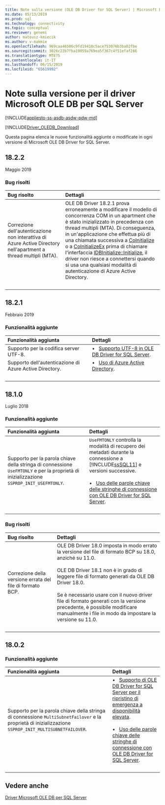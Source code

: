 ```yaml
---
title: Note sulla versione (OLE DB Driver for SQL Server) | Microsoft Docs
ms.date: 05/13/2019
ms.prod: sql
ms.technology: connectivity
ms.topic: conceptual
ms.reviewer: genemi
author: mateusz-kmiecik
ms.author: v-makmie
ms.openlocfilehash: 969caa46506c9fd19410c5ace753076b3ba02fbe
ms.sourcegitcommit: 3026c22b7fba19059a769ea5f367c4f51efaf286
ms.translationtype: MTE75
ms.contentlocale: it-IT
ms.lasthandoff: 06/15/2019
ms.locfileid: "65619992"
---
```

# <a name="release-notes-for-the-microsoft-ole-db-driver-for-sql-server"></a>Note sulla versione per il driver Microsoft OLE DB per SQL Server

[!INCLUDE[appliesto-ss-asdb-asdw-pdw-md](../../includes/appliesto-ss-asdb-asdw-pdw-md.md)]

[!INCLUDE[Driver_OLEDB_Download](../../includes/driver_oledb_download.md)]

Questa pagina elenca le nuove funzionalità aggiunte o modificate in ogni versione di Microsoft OLE DB Driver for SQL Server.

<!--
USE THE TABLE FORMAT!
Hello, from now on, please use the table-based format standard for all new Release Notes content.
See section "## 18.2.1" for a live example in this article.
Thank you. For questions, contact GeneMi. (2019/03/16)
-->

## <a name="1822"></a>18.2.2

Maggio 2019

### <a name="bugs-fixed"></a>Bug risolti

| Bug risolto | Dettagli |
| :-------- | :------ |
| Correzione dell'autenticazione non interattiva di Azure Active Directory nell'apartment a thread multipli (MTA). | OLE DB Driver 18.2.1 prova erroneamente a modificare il modello di concorrenza COM in un apartment che è stato inizializzato in precedenza con thread multipli (MTA). Di conseguenza, in un'applicazione che effettua più di una chiamata successiva a [CoInitialize](https://go.microsoft.com/fwlink/?linkid=2092520) o a [CoInitializeEx](https://go.microsoft.com/fwlink/?linkid=2092521) prima di chiamare l'interfaccia [IDBInitialize::Initialize](https://go.microsoft.com/fwlink/?linkid=2092522), il driver non riesce a connettersi quando si usa una qualsiasi modalità di autenticazione di Azure Active Directory. |
| &nbsp; | &nbsp; |

## <a name="1821"></a>18.2.1

Febbraio 2019

### <a name="features-added"></a>Funzionalità aggiunte

| Funzionalità aggiunta | Dettagli |
| :------------ | :------ |
| Supporto per la codifica server UTF-8. | &bull; &nbsp; [Supporto UTF-8 in OLE DB Driver for SQL Server](features/utf-8-support-in-oledb-driver-for-sql-server.md). |
| Supporto dell'autenticazione di Azure Active Directory. | &bull; &nbsp; [Uso di Azure Active Directory](features/using-azure-active-directory.md). |
| &nbsp; | &nbsp; |

## <a name="1810"></a>18.1.0

Luglio 2018

### <a name="features-added"></a>Funzionalità aggiunte

| Funzionalità aggiunta | Dettagli |
| :------------ | :------ |
| Supporto per la parola chiave della stringa di connessione `UseFMTONLY` e per la proprietà di inizializzazione `SSPROP_INIT_USEFMTONLY`. | `UseFMTONLY` controlla la modalità di recupero dei metadati durante la connessione a [!INCLUDE[ssSQL11](../../includes/sssql11-md.md)] e versioni successive.<br/><br/>&bull; &nbsp; [Uso delle parole chiave delle stringhe di connessione con OLE DB Driver for SQL Server](applications/using-connection-string-keywords-with-oledb-driver-for-sql-server.md). |
| &nbsp; | &nbsp; |

### <a name="bugs-fixed"></a>Bug risolti

| Bug risolto | Dettagli |
| :-------- | :------ |
| Correzione della versione errata del file di formato BCP. | OLE DB Driver 18.0 imposta in modo errato la versione del file di formato BCP su 18.0, anziché su 11.0.<br/><br/>OLE DB Driver 18.1 non è in grado di leggere file di formato generati da OLE DB Driver 18.0.<br/><br/>Se è necessario usare con il nuovo driver file di formato generati con la versione precedente, è possibile modificare manualmente i file in modo da impostare la versione su 11.0. |
| &nbsp; | &nbsp; |

## <a name="1802"></a>18.0.2

### <a name="features-added"></a>Funzionalità aggiunte

| Funzionalità aggiunta | Dettagli |
| :------------ | :------ |
| Supporto per la parola chiave della stringa di connessione `MultiSubnetFailover` e la proprietà di inizializzazione `SSPROP_INIT_MULTISUBNETFAILOVER`. | &bull; &nbsp; [Supporto di OLE DB Driver for SQL Server per il ripristino di emergenza a disponibilità elevata](features/oledb-driver-for-sql-server-support-for-high-availability-disaster-recovery.md).<br/><br/>&bull; &nbsp; [Uso delle parole chiave delle stringhe di connessione con OLE DB Driver for SQL Server](applications/using-connection-string-keywords-with-oledb-driver-for-sql-server.md). |
| &nbsp; | &nbsp; |

## <a name="see-also"></a>Vedere anche

[Driver Microsoft OLE DB per SQL Server](oledb-driver-for-sql-server.md)
